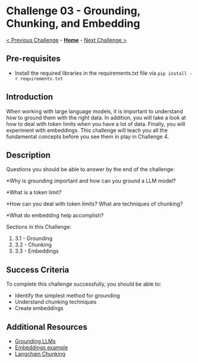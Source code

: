 # Challenge 03 - Grounding, Chunking, and Embedding

[< Previous Challenge](./Challenge-02.md) - **[Home](../README.md)** - [Next Challenge >](./Challenge-04.md)


## Pre-requisites

* Install the required libraries in the requirements.txt file via ```pip install -r requirements.txt ```

## Introduction

When working with large language models, it is important to understand how to ground them with the right data. In addition, you will take a look at how to deal with token limits when you have a lot of data. Finally, you will experiment with embeddings. This challenge will teach you all the fundamental concepts before you see them in play in Challenge 4.

## Description

Questions you should be able to answer by the end of the challenge:

*Why is grounding important and how can you ground a LLM model?

*What is a token limit?

*How can you deal with token limits? What are techniques of chunking?

*What do embedding help accomplish?

Sections in this Challenge:

1. 3.1 - Grounding
2. 3.2 - Chunking
3. 3.3 - Embeddings
   
## Success Criteria

To complete this challenge successfully, you should be able to:
- Identify the simplest method for grounding
- Understand chunking techniques
- Create embeddings 

## Additional Resources 

* [Grounding LLMs](https://techcommunity.microsoft.com/t5/fasttrack-for-azure/grounding-llms/ba-p/3843857)
* [Embeddings example](https://github.com/openai/openai-cookbook/blob/main/examples/Embedding_Wikipedia_articles_for_search.ipynb)
* [Langchain Chunking](https://js.langchain.com/docs/modules/indexes/text_splitters/examples/recursive_character)
  
